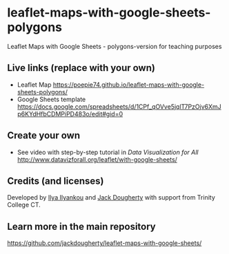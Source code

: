 # leaflet-maps-with-google-sheets-polygons
Leaflet Maps with Google Sheets - polygons-version for teaching purposes

## Live links (replace with your own)
- Leaflet Map https://poepie74.github.io/leaflet-maps-with-google-sheets-polygons/
- Google Sheets template https://docs.google.com/spreadsheets/d/1CPf_qOVve5jqlT7PzOjv6XmJp6KYdHfbCDMPiPD483o/edit#gid=0

## Create your own
- See video with step-by-step tutorial in *Data Visualization for All* http://www.datavizforall.org/leaflet/with-google-sheets/

## Credits (and licenses)
Developed by [Ilya Ilyankou](https://github.com/ilyankou) and [Jack Dougherty](https://github.com/jackdougherty) with support from Trinity College CT.

## Learn more in the main repository
https://github.com/jackdougherty/leaflet-maps-with-google-sheets/
